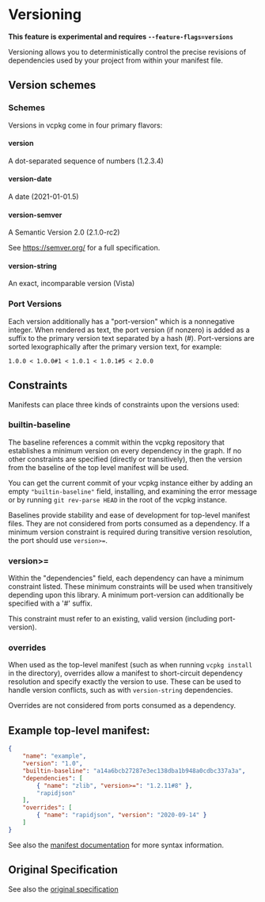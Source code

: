 # Versioning

**This feature is experimental and requires `--feature-flags=versions`**

Versioning allows you to deterministically control the precise revisions of dependencies used by
your project from within your manifest file.

## Version schemes

### Schemes
Versions in vcpkg come in four primary flavors:

#### version
A dot-separated sequence of numbers (1.2.3.4)

#### version-date
A date (2021-01-01.5)

#### version-semver
A Semantic Version 2.0 (2.1.0-rc2)

See https://semver.org/ for a full specification.

#### version-string
An exact, incomparable version (Vista)

### Port Versions
Each version additionally has a "port-version" which is a nonnegative integer. When rendered as text, the
port version (if nonzero) is added as a suffix to the primary version text separated by a hash (#).
Port-versions are sorted lexographically after the primary version text, for example:

    1.0.0 < 1.0.0#1 < 1.0.1 < 1.0.1#5 < 2.0.0

## Constraints

Manifests can place three kinds of constraints upon the versions used:

### builtin-baseline
The baseline references a commit within the vcpkg repository that
establishes a minimum version on every dependency in the graph. If
no other constraints are specified (directly or transitively),
then the version from the baseline of the top level manifest will
be used.

You can get the current commit of your vcpkg instance either by adding an empty `"builtin-baseline"` field, installing, and examining the error message or by running `git rev-parse HEAD` in the root of the vcpkg instance.

Baselines provide stability and ease of development for top-level manifest files. They are not considered from ports consumed as a dependency. If a minimum version constraint is required during transitive version resolution, the port should use `version>=`.

### version>=
Within the "dependencies" field, each dependency can have a
minimum constraint listed. These minimum constraints will be used
when transitively depending upon this library. A minimum
port-version can additionally be specified with a '#' suffix.

This constraint must refer to an existing, valid version (including port-version).

### overrides
When used as the top-level manifest (such as when running `vcpkg
install` in the directory), overrides allow a manifest to
short-circuit dependency resolution and specify exactly the
version to use. These can be used to handle version conflicts,
such as with `version-string` dependencies.

Overrides are not considered from ports consumed as a dependency.

## Example top-level manifest:
```json
{
    "name": "example",
    "version": "1.0",
    "builtin-baseline": "a14a6bcb27287e3ec138dba1b948a0cdbc337a3a",
    "dependencies": [
        { "name": "zlib", "version>=": "1.2.11#8" },
        "rapidjson"
    ],
    "overrides": [
        { "name": "rapidjson", "version": "2020-09-14" }
    ]
}
```
See also the [manifest documentation](manifests.md) for more syntax information.

## Original Specification

See also the [original specification](https://github.com/vicroms/vcpkg/blob/versioning-spec/docs/specifications/versioning.md)
